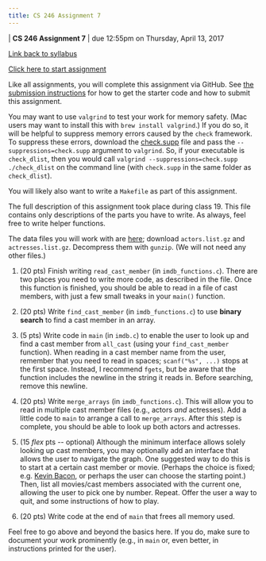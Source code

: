 ```yaml
---
title: CS 246 Assignment 7
---
```


<div id="header">

| **CS 246 Assignment 7**
| due 12:55pm on Thursday, April 13, 2017

</div>

[Link back to syllabus](http://cs.brynmawr.edu/cs246/syllabus.html)

[Click here to start assignment](TODO)

Like all assignments, you will complete this assignment via
GitHub. See [the submission instructions](../submission.html)
for how to get the starter code and how to submit this
assignment.

You may want to use `valgrind` to test your work for memory safety. (Mac users
may want to install this with `brew install valgrind`.) If you do so, it will
be helpful to suppress memory errors caused by the `check` framework. To suppress
these errors, download the [check.supp](../14/check.supp) file and pass the
`--suppressions=check.supp` argument to `valgrind`. So, if your executable is
`check_dlist`, then you would call `valgrind --suppressions=check.supp ./check_dlist`
on the command line (with `check.supp` in the same folder as `check_dlist`).

You will likely also want to write a `Makefile` as part of this assignment.

The full description of this assignment took place during class 19. This file
contains only descriptions of the parts you have to write. As always, feel free
to write helper functions.

The data files you will work with are [here](ftp://ftp.fu-berlin.de/pub/misc/movies/database/);
download `actors.list.gz` and `actresses.list.gz`. Decompress them with `gunzip`. (We will
not need any other files.)

1. (20 pts) Finish writing `read_cast_member` (in `imdb_functions.c`). There are two
   places you need to write more code, as described in the file. Once this
   function is finished, you should be able to read in a file of cast members,
   with just a few small tweaks in your `main()` function.

2. (20 pts) Write `find_cast_member` (in `imdb_functions.c`) to use **binary search**
   to find a cast member in an array.

3. (5 pts) Write code in `main` (in `imdb.c`) to enable the user to look up
   and find a cast member from `all_cast` (using your `find_cast_member`
   function). When reading in a cast member name from the user, remember that
   you need to read in spaces; `scanf("%s", ...)` stops at the first space.
   Instead, I recommend `fgets`, but be aware that the function includes the
   newline in the string it reads in. Before searching, remove this newline.

3. (20 pts) Write `merge_arrays` (in `imdb_functions.c`). This will allow you to read in
   multiple cast member files (e.g., actors *and* actresses). Add a little code
   to `main` to arrange a call to `merge_arrays`. After this step is complete, you
   should be able to look up both actors and actresses.

4. (15 *flex* pts -- optional) Although the minimum interface allows solely
   looking up cast members, you may optionally add an interface that allows
   the user to navigate the graph. One suggested way to do this is to start at
   a certain cast member or movie. (Perhaps the choice is fixed; e.g. [Kevin
   Bacon](http://oracleofbacon.org/), or perhaps the user can choose the
   starting point.) Then, list all movies/cast members associated with the
   current one, allowing the user to pick one by number. Repeat. Offer the
   user a way to quit, and some instructions of how to play.

5. (20 pts) Write code at the end of `main` that frees all memory used.

Feel free to go above and beyond the basics here. If you do, make sure to document
your work prominently (e.g., in `main` or, even better, in instructions printed for
the user).
